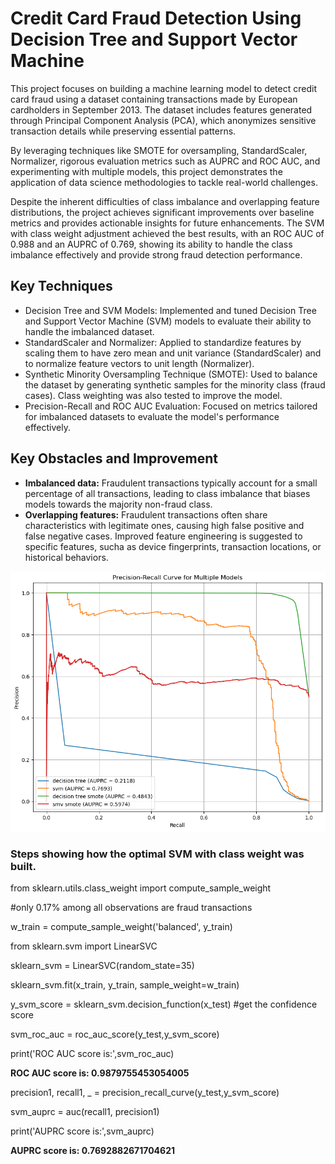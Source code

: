 # Credit Card Fraud Detection Using Decision Tree and Support Vector Machine 

This project focuses on building a machine learning model to detect credit card fraud using a dataset containing transactions made by European cardholders in September 2013. The dataset includes features generated through Principal Component Analysis (PCA), which anonymizes sensitive transaction details while preserving essential patterns. 

By leveraging techniques like SMOTE for oversampling, StandardScaler, Normalizer, rigorous evaluation metrics such as AUPRC and ROC AUC, and experimenting with multiple models, this project demonstrates the application of data science methodologies to tackle real-world challenges.

Despite the inherent difficulties of class imbalance and overlapping feature distributions, the project achieves significant improvements over baseline metrics and provides actionable insights for future enhancements. The SVM with class weight adjustment achieved the best results, with an ROC AUC of 0.988 and an AUPRC of 0.769, showing its ability to handle the class imbalance effectively and provide strong fraud detection performance.

## Key Techniques
- Decision Tree and SVM Models: Implemented and tuned Decision Tree and Support Vector Machine (SVM) models to evaluate their ability to handle the imbalanced dataset.
- StandardScaler and Normalizer: Applied to standardize features by scaling them to have zero mean and unit variance (StandardScaler) and to normalize feature vectors to unit length (Normalizer).
- Synthetic Minority Oversampling Technique (SMOTE): Used to balance the dataset by generating synthetic samples for the minority class (fraud cases). Class weighting was also tested to improve the model.
- Precision-Recall and ROC AUC Evaluation: Focused on metrics tailored for imbalanced datasets to evaluate the model's performance effectively.

## Key Obstacles and Improvement
- **Imbalanced data:** Fraudulent transactions typically account for a small percentage of all transactions, leading to class imbalance that biases models towards the majority non-fraud class.
- **Overlapping features:** Fraudulent transactions often share characteristics with legitimate ones, causing high false positive and false negative cases. Improved feature engineering is suggested to specific features, sucha as device fingerprints, transaction locations, or historical behaviors.

![alt_text](models.png)

### Steps showing how the optimal SVM with class weight was built.

from sklearn.utils.class_weight import compute_sample_weight

#only 0.17% among all observations are fraud transactions

w_train = compute_sample_weight('balanced', y_train)

from sklearn.svm import LinearSVC

sklearn_svm = LinearSVC(random_state=35)

sklearn_svm.fit(x_train, y_train, sample_weight=w_train)

y_svm_score = sklearn_svm.decision_function(x_test) #get the confidence score

svm_roc_auc = roc_auc_score(y_test,y_svm_score)

print('ROC AUC score is:',svm_roc_auc)

**ROC AUC score is: 0.9879755453054005**

precision1, recall1, _ = precision_recall_curve(y_test,y_svm_score)

svm_auprc = auc(recall1, precision1)

print('AUPRC score is:',svm_auprc)

**AUPRC score is: 0.7692882671704621**
